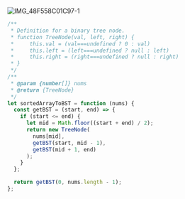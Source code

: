 ![IMG_48F558C01C97-1](https://github.com/Yoonlang/leetcode-challenge/assets/57346428/7cba41d0-ba94-4e43-af0a-703921276115)

```js
/**
 * Definition for a binary tree node.
 * function TreeNode(val, left, right) {
 *     this.val = (val===undefined ? 0 : val)
 *     this.left = (left===undefined ? null : left)
 *     this.right = (right===undefined ? null : right)
 * }
 */
/**
 * @param {number[]} nums
 * @return {TreeNode}
 */
let sortedArrayToBST = function (nums) {
  const getBST = (start, end) => {
    if (start <= end) {
      let mid = Math.floor((start + end) / 2);
      return new TreeNode(
        nums[mid],
        getBST(start, mid - 1),
        getBST(mid + 1, end)
      );
    }
  };

  return getBST(0, nums.length - 1);
};
```
